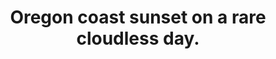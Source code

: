 ---
categories: [photos]
thumbnail: https://scontent.cdninstagram.com/hphotos-xat1/t51.2885-15/e35/12338567_469166663266765_1202849635_n.jpg
added-at: December 01, 2015 at 08:25PM
source: https://www.instagram.com/p/-xVtFfIyZ6/
title: Oregon coast sunset on a rare cloudless day.
---